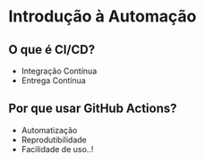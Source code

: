 # Introdução à Automação
## O que é CI/CD?
- Integração Contínua
- Entrega Contínua

## Por que usar GitHub Actions?
- Automatização
- Reprodutibilidade
- Facilidade de uso..!
